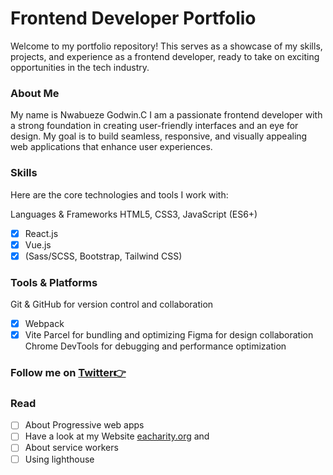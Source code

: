 # Frontend Developer Portfolio
Welcome to my portfolio repository! This serves as a showcase of my skills, projects, and experience as a frontend developer, ready to take on exciting opportunities in the tech industry.

### About Me
My name is Nwabueze Godwin.C I am a passionate frontend developer with a strong foundation in creating user-friendly interfaces and an eye for design. My goal is to build seamless, responsive, and visually appealing web applications that enhance user experiences.
### Skills
Here are the core technologies and tools I work with:

Languages & Frameworks
HTML5, CSS3, JavaScript (ES6+)
- [x] React.js
- [x] Vue.js
- [x] (Sass/SCSS, Bootstrap, Tailwind CSS)
### Tools & Platforms
Git & GitHub for version control and collaboration
- [x] Webpack
- [x] Vite
Parcel for bundling and optimizing
Figma for design collaboration
Chrome DevTools for debugging and performance optimization
### Follow me on [Twitter👉](https://twitter.com/developerruhul)

### Read

- [ ] About Progressive web apps
- [ ] Have a look at my Website [eacharity.org](https://eacharity.org/) and 
- [ ] About service workers
- [ ] Using lighthouse

<!--
**Nwabueze11/Nwabueze11** is a ✨ _special_ ✨ repository because its `README.md` (this file) appears on your GitHub profile.

Here are some ideas to get you started:

- 🔭 I’m currently working on ...
- 🌱 I’m currently learning ...
- 👯 I’m looking to collaborate on ...
- 🤔 I’m looking for help with ...
- 💬 Ask me about ...
- 📫 How to reach me: ...
- 😄 Pronouns: ...
- ⚡ Fun fact: ...
-->
